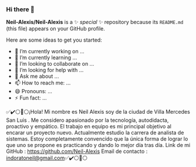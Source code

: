 ### Hi there 👋


**Neil-Alexis/Neil-Alexis** is a ✨ _special_ ✨ repository because its `README.md` (this file) appears on your GitHub profile.

Here are some ideas to get you started:

- 🔭 I’m currently working on ...
- 🌱 I’m currently learning ...
- 👯 I’m looking to collaborate on ...
- 🤔 I’m looking for help with ...
- 💬 Ask me about ...
- 📫 How to reach me: ...
- 😄 Pronouns: ...
- ⚡ Fun fact: ...

✅​✔️​⚪​🔵​⚪​¡Hola! Mi nombre es Neil Alexis soy de la ciudad de Villa Mercedes San Luis . Me considero apasionado por la tecnología, autodidacta, proactivo y empático. El trabajo en equipo es mi principal objetivo al encarar un proyecto nuevo. Actualmente estudio la carrera de analista de sistemas.
Estoy completamente convencido que la única forma de lograr lo que uno se propone es practicando y dando lo mejor día tras día.
Link de mi GitHub : https://github.com/Neil-Alexis
Email de contacto : indoratoneil@gmail.com✅​✔️​⚪​🔵​⚪​
